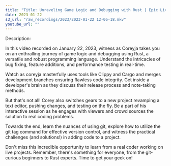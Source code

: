 ```yaml
---
title: "Title: Unraveling Game Logic and Debugging with Rust | Epic Live Coding Session"
date: 2023-01-22
s3_url: "raw_recordings/2023/2023-01-22 12-06-18.mkv"
youtube_url: ""
---
```



Description: 

In this video recorded on January 22, 2023, witness as Coreyja takes you on an enthralling journey of game logic and debugging using Rust, a versatile and robust programming language. Understand the intricacies of bug fixing, feature additions, and performance testing in real-time.

Watch as coreyja masterfully uses tools like Clippy and Cargo and merges development branches ensuring flawless code integrity. Get inside a developer's brain as they discuss their release process and note-taking methods.

But that's not all! Corey also switches gears to a new project revamping a text editor, pushing changes, and testing on the fly. Be a part of his interactive session as he engages with viewers and crowd sources the solution to real coding problems.

Towards the end, learn the nuances of using git, explore how to utilize the git tag command for effective version control, and witness the practical challenges (and solutions!) in adding code to a project. 

Don't miss this incredible opportunity to learn from a real coder working on live projects. Remember, there's something for everyone, from the git-curious beginners to Rust experts. Time to get your geek on!
